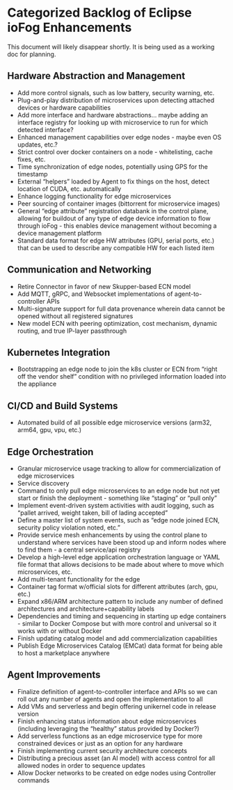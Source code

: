 # Categorized Backlog of Eclipse ioFog Enhancements
This document will likely disappear shortly. It is being used as a working doc for planning.

## Hardware Abstraction and Management
- Add more control signals, such as low battery, security warning, etc.
- Plug-and-play distribution of microservices upon detecting attached devices or hardware capabilities
- Add more interface and hardware abstractions… maybe adding an interface registry for looking up with microservice to run for which detected interface?
- Enhanced management capabilities over edge nodes - maybe even OS updates, etc.?
- Strict control over docker containers on a node - whitelisting, cache fixes, etc.
- Time synchronization of edge nodes, potentially using GPS for the timestamp
- External “helpers” loaded by Agent to fix things on the host, detect location of CUDA, etc. automatically
- Enhance logging functionality for edge microservices
- Peer sourcing of container images (bittorrent for microservice images)
- General “edge attribute” registration databank in the control plane, allowing for buildout of any type of edge device information to flow through ioFog - this enables device management without becoming a device management platform
- Standard data format for edge HW attributes (GPU, serial ports, etc.) that can be used to describe any compatible HW for each listed item

## Communication and Networking
- Retire Connector in favor of new Skupper-based ECN model
- Add MQTT, gRPC, and Websocket implementations of agent-to-controller APIs
- Multi-signature support for full data provenance wherein data cannot be opened without all registered signatures
- New model ECN with peering optimization, cost mechanism, dynamic routing, and true IP-layer passthrough

## Kubernetes Integration
- Bootstrapping an edge node to join the k8s cluster or ECN from “right off the vendor shelf” condition with no privileged information loaded into the appliance

## CI/CD and Build Systems
- Automated build of all possible edge microservice versions (arm32, arm64, gpu, vpu, etc.)

## Edge Orchestration
- Granular microservice usage tracking to allow for commercialization of edge microservices
- Service discovery
- Command to only pull edge microservices to an edge node but not yet start or finish the deployment - something like “staging” or “pull only”
- Implement event-driven system activities with audit logging, such as “pallet arrived, weight taken, bill of lading accepted”
- Define a master list of system events, such as “edge node joined ECN, security policy violation noted, etc.”
- Provide service mesh enhancements by using the control plane to understand where services have been stood up and inform nodes where to find them - a central service/api registry
- Develop a high-level edge application orchestration language or YAML file format that allows decisions to be made about where to move which microservices, etc.
- Add multi-tenant functionality for the edge
- Container tag format w/official slots for different attributes (arch, gpu, etc.)
- Expand x86/ARM architecture pattern to include any number of defined architectures and architecture+capability labels
- Dependencies and timing and sequencing in starting up edge containers - similar to Docker Compose but with more control and universal so it works with or without Docker
- Finish updating catalog model and add commercialization capabilities
- Publish Edge Microservices Catalog (EMCat) data format for being able to host a marketplace anywhere

## Agent Improvements
- Finalize definition of agent-to-controller interface and APIs so we can roll out any number of agents and open the implementation to all
- Add VMs and serverless and begin offering unikernel code in release version
- Finish enhancing status information about edge microservices (including leveraging the “healthy” status provided by Docker?)
- Add serverless functions as an edge microservice type for more constrained devices or just as an option for any hardware
- Finish implementing current security architecture concepts
- Distributing a precious asset (an AI model) with access control for all allowed nodes in order to sequence updates
- Allow Docker networks to be created on edge nodes using Controller commands
